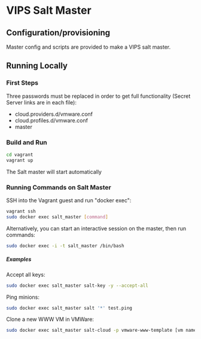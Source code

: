 # VIPS Salt Master
## Configuration/provisioning
Master config and scripts are provided to make a VIPS salt master.

## Running Locally
### First Steps
Three passwords must be replaced in order to get full functionality (Secret Server links are in each file):
* cloud.providers.d/vmware.conf
* cloud.profiles.d/vmware.conf
* master
### Build and Run
```sh
cd vagrant
vagrant up
```
The Salt master will start automatically
### Running Commands on Salt Master
SSH into the Vagrant guest and run "docker exec":
```sh
vagrant ssh
sudo docker exec salt_master [command]
```
Alternatively, you can start an interactive session on the master, then run commands:
```sh
sudo docker exec -i -t salt_master /bin/bash
```
##### Examples
Accept all keys:
```sh
sudo docker exec salt_master salt-key -y --accept-all
```
Ping minions:
```sh
sudo docker exec salt_master salt '*' test.ping
```
Clone a new WWW VM in VMWare:
```sh
sudo docker exec salt_master salt-cloud -p vmware-www-template [vm name] -l debug
```